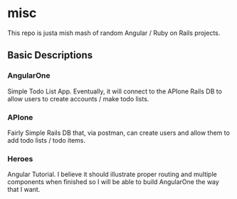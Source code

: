 # misc

This repo is justa mish mash of random Angular / Ruby on Rails projects.

## Basic Descriptions

### AngularOne

Simple Todo List App.  Eventually, it will connect to the APIone Rails DB to allow users to create accounts / make todo lists.

### APIone

Fairly Simple Rails DB that, via postman, can create users and allow them to add todo lists / todo items.

### Heroes

Angular Tutorial.  I believe it should illustrate proper routing and multiple components when finished so I will be able to build AngularOne the way that I want.